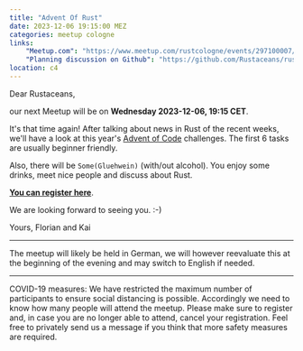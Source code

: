 ```yaml
---
title: "Advent Of Rust"
date: 2023-12-06 19:15:00 MEZ
categories: meetup cologne
links:
    "Meetup.com": "https://www.meetup.com/rustcologne/events/297100007/"
    "Planning discussion on Github": "https://github.com/Rustaceans/rust-cologne/issues/112"
location: c4
---
```

Dear Rustaceans,

our next Meetup will be on **Wednesday 2023-12-06, 19:15 CET**.

It's that time again! After talking about news in Rust of the recent weeks, we'll have a look at this year's [Advent of Code](https://adventofcode.com/) challenges. The first 6 tasks are usually beginner friendly.

Also, there will be `Some(Gluehwein)` (with/out alcohol). You enjoy some drinks, meet nice people and discuss about Rust.

**[You can register here](https://www.meetup.com/rustcologne/events/297100007/)**.

We are looking forward to seeing you. :-)

Yours,
Florian and Kai
- - -
The meetup will likely be held in German, we will however reevaluate this at the beginning of the evening and may switch to English if needed.
- - -
COVID-19 measures: We have restricted the maximum number of participants to ensure social distancing is possible.
Accordingly we need to know how many people will attend the meetup.
Please make sure to register and, in case you are no longer able to attend, cancel your registration.
Feel free to privately send us a message if you think that more safety measures are required.